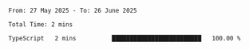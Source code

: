 <!--START_SECTION:waka-->

```abap
From: 27 May 2025 - To: 26 June 2025

Total Time: 2 mins

TypeScript   2 mins          █████████████████████████   100.00 %
```

<!--END_SECTION:waka-->
